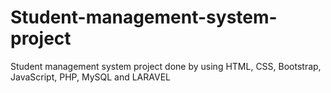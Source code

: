 # Student-management-system-project
Student management system project done by using HTML, CSS, Bootstrap, JavaScript, PHP, MySQL and LARAVEL
